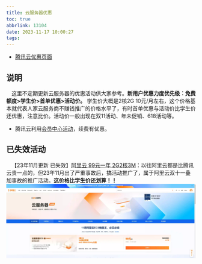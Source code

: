 ```yaml
---
title: 云服务器优惠
toc: true
abbrlink: 13104
date: 2023-11-17 10:00:27
tags:
---
```


- [腾讯云优惠页面](https://cloud.tencent.com/act/new?fromSource=gwzcw.4325959.4325959.4325959&utm_medium=cps&utm_id=gwzcw.4325959.4325959.4325959&cps_key=baa84ded7a9778d3aa1addcd4fbb8b24)






## 说明
&emsp;这里不定期更新云服务器的优惠活动供大家参考。__新用户优惠力度优先级：免费额度>学生价>首单优惠>活动价。__ 学生价大概是2核2G 10元/月左右，这个价格基本就代表人家云服务商不赚钱推广的价格水平了，有时首单优惠与活动价比学生价还优惠，注意比价。活动价一般出现在双11活动、年未促销、618活动等。

- 腾讯云利用[会员中心活动](https://cloud.tencent.com/act/pro/yunmember)，续费有优惠。

## 已失效活动
&emsp;【23年11月更新 已失效】[阿里云 99元一年 2G2核3M](https://www.aliyun.com/preview/promotion/allinaliyun/2023ECS?userCode=pkzf7btf)：以往阿里云都是比腾讯云贵一点的，但23年11月出了严重事故后，搞活动推广了，属于阿里云双十一叠加事故的推广活动。__这价格比学生价还划算！！__
![阿里云优惠2311](/blog_images/未分类/阿里云优惠2311.webp)



